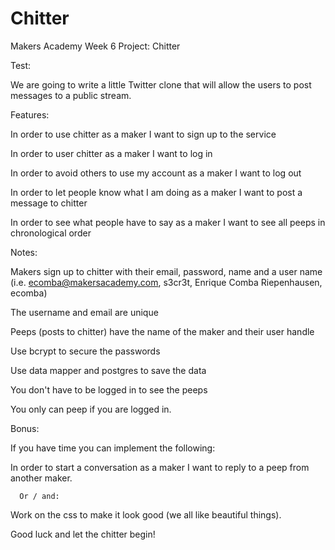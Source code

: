 Chitter
=======

Makers Academy Week 6 Project: Chitter

Test:

We are going to write a little Twitter clone that will allow the users to post messages to a public stream.

Features:

In order to use chitter as a maker I want to sign up to the service

In order to user chitter as a maker I want to log in

In order to avoid others to use my account as a maker I want to log out

In order to let people know what I am doing as a maker I want to post a message to chitter

In order to see what people have to say as a maker I want to see all peeps in chronological order


Notes:

Makers sign up to chitter with their email, password, name and a user name (i.e. ecomba@makersacademy.com, s3cr3t, Enrique Comba Riepenhausen, ecomba)

The username and email are unique

Peeps (posts to chitter) have the name of the maker and their user handle

Use bcrypt to secure the passwords

Use data mapper and postgres to save the data

You don't have to be logged in to see the peeps

You only can peep if you are logged in.



Bonus:

If you have time you can implement the following:

In order to start a conversation as a maker I want to reply to a peep from another maker.

      Or / and:

Work on the css to make it look good (we all like beautiful things).


Good luck and let the chitter begin!
